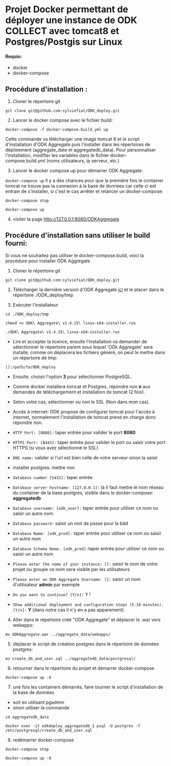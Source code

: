 # Projet Docker permettant de déployer une instance de ODK COLLECT avec tomcat8 et Postgres/Postgis sur Linux

#### Requis: ####
  - docker
  - docker-compose

## Procédure d'installation : ##

1. Cloner le répertoire git

`git clone git@github.com:sylviefiat/ODK_deploy.git`

2. Lancer le docker compose avec le fichier build:

`docker-compose -f docker-compose.build.yml up`

Cette commande va télécharger une image tomcat 8 et le script d'installation d'ODK Aggregate puis l'installer dans les répertoires de déploiement (aggregate_date et aggregatedb_data).
Pour personnaliser l'installation, modifier les variables dans le fichier docker-compose.build.yml (noms utilisateurs, ip serveur, etc.)

3. Lancer le docker compose up pour démarrer ODK Aggregate:

`docker-compose up`
Il y a des chances pour que la première fois le container tomcat ne trouve pas la connexion à la base de données car celle ci est entrain de s'installer, si c'est le cas arrêter et relancer un docker-compose:

`docker-compose stop`

`docker-compose up`

4. visiter la page http://127.0.0.1:8080/ODKAggregate


  
## Procédure d'installation sans utiliser le build fourni: ##
Si vous ne souhaitez pas utiliser le docker-compose.build, voici la procédure pour installer ODK Aggregate
 
1. Cloner le répertoire git 

`git clone git@github.com:sylviefiat/ODK_deploy.git`

2. Télécharger la dernière version d'ODK Aggregate [ici](https://opendatakit.org/downloads/download-info/odk-aggregate-linux-x64-installer-run/) et le placer dans le répertoire ./ODK_deploy/tmp

3. Exécuter l'installateur

`cd ./ODK_deploy/tmp`

`chmod +x ODK\ Aggregate\ v1.4.15\ linux-x64-installer.run`

`./ODK\ Aggregate\ v1.4.15\ linux-x64-installer.run`
 
 - Lire et accepter la licence, ensuite l'installation va demander de sélectionner le répertoire parent sous lequel 'ODk Aggregate' sera installé, comme on déplacera les fichiers généré, on peut le mettre dans un répertoire de tmp:
 
 `[]:/path/to/ODK_deploy`
 
 - Ensuite, choisir l'option **3** pour sélectionner PostgreSQL.
 
 - Comme docker installera tomcat et Postgres, répondre non **n** aux demandes de téléchargement et installation de tomcat (2 fois).
 
 - Selon votre cas, sélectionner ou non le SSL (Non dans mon cas).
 
 - Accès à internet: ODK propose de configurer tomcat pour l'accès à internet, normalement l'installation de tomcat prend en charge donc répondre non.
 
 - `HTTP Port: [8080]:` taper entrée pour valider le port **8080**
 
 - `HTTPS Port: [8443]:` taper entrée pour valider le port ou saisir votre port HTTPS (si vous avez sélectionné le SSL)
 
 - `DNS name:` valider si l'url est bien celle de votre serveur sinon la saisir
 
 - installer postgres: mettre non
 
 - `database number [5432]:` taper entrée
 
 - `Database server hostname: [127.0.0.1]:` là il faut mettre le nom réseau du container de la base postgres, visible dans le docker-compose: **aggregatedb**
 
 - `Database username: [odk_user]:` taper entrée pour utiliser ce nom ou saisir un autre nom
 
 - `Database password:` saisir un mot de passe pour la bdd
 
 - `Database Name: [odk_prod]:` taper entrée pour utiliser ce nom ou saisir un autre nom
 
 - `Database Schema Name: [odk_prod]:`taper entrée pour utiliser ce nom ou saisir un autre nom
 
 - `Please enter the name of your instance: []:` saisir le nom de votre projet ou groupe ce nom sera visible par les utilisateurs
 
 - `Please enter an ODK Aggregate Username: []:` saisir un nom d'utilisateur **admin** par exemple
 
 - `Do you want to continue? [Y/n]:` Y !
 
 - `Show additional deployment and
 configuration steps (5-10 minutes). [Y/n]:` **Y** (dans notre cas il n'y en a pas apparement)

4. Aller dans le répertoire créé "ODK Aggregate" et déplacer le .war vers webapps:

`mv ODKAggregate.war ../aggregate_data/webapps/`

5. déplacer le script de création postgres dans le répertoire de données postgres:

`mv create_db_and_user.sql ../aggregatedb_data/postgresql/`

6. retourner dans le répertoire du projet et démarrer docker-compose

`docker-compose up -d`

7. une fois les containers démarrés, faire tourner le script d'installation de la base de données
  - soit en utilisant pgadmin
  - sinon utiliser la commande
  
  `cd aggregatedb_data`
  
  `docker exec -it odkdeploy_aggregatedb_1 psql -U postgres -f /etc/postgresql/create_db_and_user.sql`
  
8. redémarrer docker-compose

`docker-compose stop`

`docker-compose up -d`
 
 
 

